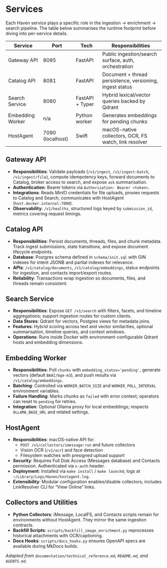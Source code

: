 # Services

Each Haven service plays a specific role in the ingestion → enrichment → search pipeline. The table below summarises the runtime footprint before diving into per-service details.

| Service | Port | Tech | Responsibilities |
| --- | --- | --- | --- |
| Gateway API | 8085 | FastAPI | Public ingestion/search surface, auth, orchestration |
| Catalog API | 8081 | FastAPI | Document + thread persistence, versioning, ingest status |
| Search Service | 8080 | FastAPI + Typer | Hybrid lexical/vector queries backed by Qdrant |
| Embedding Worker | n/a | Python worker | Generates embeddings for pending chunks |
| HostAgent | 7090 (localhost) | Swift | macOS-native collectors, OCR, FS watch, link resolver |

## Gateway API
- **Responsibilities**: Validate payloads (`/v1/ingest`, `/v1/ingest:batch`, `/v1/ingest/file`), compute idempotency keys, forward documents to Catalog, broker access to search, and expose `ask` summarisation.
- **Authentication**: Bearer tokens via `Authorization: Bearer <token>`.
- **Integrations**: Reads MinIO credentials for file uploads, proxies requests to Catalog and Search, communicates with HostAgent (`host.docker.internal:7090`).
- **Observability**: `/v1/healthz`, structured logs keyed by `submission_id`, metrics covering request timings.

## Catalog API
- **Responsibilities**: Persist documents, threads, files, and chunk metadata. Track ingest submissions, state transitions, and expose document lifecycle endpoints.
- **Database**: Postgres schema defined in `schema/init.sql` with GIN indexes for intent JSONB and partial indexes for relevance.
- **APIs**: `/v1/catalog/documents`, `/v1/catalog/embeddings`, status endpoints for ingestion, and contacts import/export routes.
- **Reliability**: Transactions wrap ingestion so documents, files, and threads remain consistent.

## Search Service
- **Responsibilities**: Expose `GET /v1/search` with filters, facets, and timeline aggregations; support ingestion routes for custom clients.
- **Data Stores**: Qdrant for vectors, Postgres views for metadata joins.
- **Features**: Hybrid scoring across text and vector similarities, optional summarisation, timeline queries, and context windows.
- **Operations**: Runs inside Docker with environment-configurable Qdrant hosts and embedding dimensions.

## Embedding Worker
- **Responsibilities**: Poll `chunks` with `embedding_status='pending'`, generate vectors (default `BAAI/bge-m3`), and push results via `/v1/catalog/embeddings`.
- **Batching**: Controlled via `WORKER_BATCH_SIZE` and `WORKER_POLL_INTERVAL` environment variables.
- **Failure Handling**: Marks chunks as `failed` with error context; operators can reset to `pending` for retries.
- **Integration**: Optional Ollama proxy for local embeddings; respects `OLLAMA_BASE_URL` and related settings.

## HostAgent
- **Responsibilities**: macOS-native API for:
  - `POST /v1/collectors/imessage:run` and future collectors
  - Vision OCR (`/v1/ocr`) and face detection
  - Filesystem watches with presigned upload support
- **Security**: Requires Full Disk Access (Messages database) and Contacts permission. Authenticated via `x-auth` header.
- **Deployment**: Installed via `make install` / `make launchd`; logs at `~/Library/Logs/Haven/hostagent.log`.
- **Extensibility**: Modular configuration enables/disable collectors; includes LinkResolver CLI for “View Online” links.

## Collectors and Utilities
- **Python Collectors**: iMessage, LocalFS, and Contacts scripts remain for environments without HostAgent. They mirror the same ingestion contracts.
- **Backfill Scripts**: `scripts/backfill_image_enrichment.py` reprocesses historical attachments with OCR/captioning.
- **Docs Hooks**: `scripts/docs_hooks.py` ensures OpenAPI specs are available during MkDocs builds.

_Adapted from `documentation/technical_reference.md`, `README.md`, and `AGENTS.md`._
